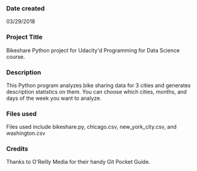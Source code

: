 ### Date created
03/29/2018

### Project Title
Bikeshare Python project for Udacity'd Programming for Data Science course.

### Description
This Python program analyzes bike sharing data for 3 cities and generates description statistics on them. You can choose which cities, months, and days of the week you want to analyze.

### Files used
Files used include bikeshare.py, chicago.csv, new_york_city.csv, and washington.csv

### Credits
Thanks to O'Reilly Media for their handy Git Pocket Guide.

